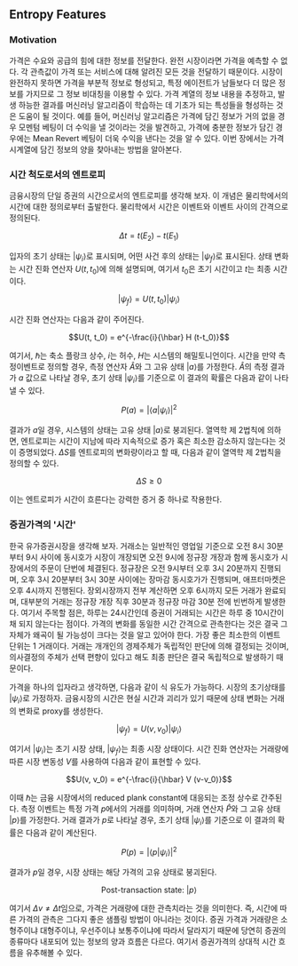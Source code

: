 ## Entropy Features

### Motivation

가격은 수요와 공급의 힘에 대한 정보를 전달한다. 완전 시장이라면 가격을 예측할 수 없다.
각 관측값이 가격 또는 서비스에 대해 알려진 모든 것을 전달하기 때문이다.
시장이 완전하지 못하면 가격을 부분적 정보로 형성되고, 특정 에이전트가 남들보다 더 많은 정보를 가지므로 그 정보 비대칭을 이용할 수 있다.
가격 계열의 정보 내용을 추정하고, 발생 하능한 결과를 머신러닝 알고리즘이 학습하는 데 기초가 되는 특성들을 형성하는 것은 도움이 될 것이다.
예를 들어, 머신러닝 알고리즘은 가격에 담긴 정보가 거의 없을 경우 모멘텀 베팅이 더 수익을 낼 것이라는 것을 발견하고, 가격에 충분한 정보가 담긴 경우에는 Mean Revert 베팅이 더욱 수익을 낸다는 것을 알 수 있다.
이번 장에서는 가격 시계열에 담긴 정보의 양을 찾아내는 방법을 알아본다.

### 시간 척도로서의 엔트로피

금융시장의 단일 증권의 시간으로서의 엔트로피를 생각해 보자. 이 개념은 물리학에서의 시간에 대한 정의로부터 출발한다.
물리학에서 시간은 이벤트와 이벤트 사이의 간격으로 정의된다. 

$$\Delta t = t(E_2) - t(E_1)$$

입자의 초기 상태는 $|\psi_i\rangle$로 표시되며, 어떤 사건 후의 상태는 $|\psi_f\rangle$로 표시된다. 상태 변화는 시간 진화 연산자 $U(t, t_0)$에 의해 설명되며, 여기서 $t_0$은 초기 시간이고 $t$는 최종 시간이다.

$$|\psi_f\rangle = U(t, t_0) |\psi_i\rangle$$

시간 진화 연산자는 다음과 같이 주어진다.

$$U(t, t_0) = e^{-\frac{i}{\hbar} H (t-t_0)}$$

여기서, $\hbar$는 축소 플랑크 상수, $i$는 허수, $H$는 시스템의 해밀토니언이다. 
시간을 만약 측정이벤트로 정의할 경우, 측정 연산자 $\hat{A}$와 그 고유 상태 $|a\rangle$를 가정한다. 
$\hat{A}$의 측정 결과가 $a$ 값으로 나타날 경우, 초기 상태 $|\psi_i\rangle$를 기준으로 이 결과의 확률은 다음과 같이 나타낼 수 있다.

$$P(a) = |\langle a | \psi_i \rangle|^2$$

결과가 $a$일 경우, 시스템의 상태는 고유 상태 $|a\rangle$로 붕괴된다. 열역학 제 2법칙에 의하면, 엔트로피는 시간이 지남에 따라 지속적으로 증가 혹은 최소한 감소하지 않는다는 것이 증명되었다.
$\Delta S$를 엔트로피의 변화량이라고 할 때, 다음과 같이 열역학 제 2법칙을 정의할 수 있다.

$$\Delta S \geq 0$$

이는 엔트로피가 시간이 흐른다는 강력한 증거 중 하나로 작용한다.

### 증권가격의 '시간'

한국 유가증권시장을 생각해 보자. 거래소는 일반적인 영업일 기준으로 오전 8시 30분부터 9시 사이에 동시호가 시장이 개장되면 오전 9시에 정규장 개장과 함께 동시호가 시장에서의 주문이 단번에 체결된다.
정규장은 오전 9시부터 오후 3시 20분까지 진행되며, 오후 3시 20분부터 3시 30분 사이에는 장마감 동시호가가 진행되며, 애프터마켓은 오후 4시까지 진행된다.
장외시장까지 전부 계산하면 오후 6시까지 모든 거래가 완료되며, 대부분의 거래는 정규장 개장 직후 30분과 정규장 마감 30분 전에 빈번하게 발생한다. 
여기서 주목할 점은, 하루는 24시간인데 증권이 거래되는 시간은 하루 중 10시간이 채 되지 않는다는 점이다. 가격의 변화를 동일한 시간 간격으로 관측한다는 것은 결국 그 자체가 왜곡이 될 가능성이 크다는 것을 알고 있어야 한다. 
가장 좋은 최소한의 이벤트 단위는 1 거래이다. 거래는 개개인의 경제주체가 독립적인 판단에 의해 결정되는 것이며, 의사결정의 주체가 선택 편향이 있다고 해도 최종 판단은 결국 독립적으로 발생하기 때문이다.

가격을 하나의 입자라고 생각하면, 다음과 같이 식 유도가 가능하다. 시장의 초기상태를 $|\psi_i\rangle$로 가정하자. 금융시장의 시간은 현실 시간과 괴리가 있기 때문에 상태 변화는 거래의 변화로 proxy를 생성한다.

$$|\psi_f\rangle = U(v, v_0) |\psi_i \rangle$$

여기서 $|\psi_i\rangle$는 초기 시장 상태, $|\psi_f\rangle$는 최종 시장 상태이다. 시간 진화 연산자는 거래량에 따른 시장 변동성 $V$를 사용하여 다음과 같이 표현할 수 있다.

$$U(v, v_0) = e^{-\frac{i}{\hbar} V (v-v_0)}$$

이때 $\hbar$는 금융 시장에서의 reduced plank constant에 대응되는 조정 상수로 간주된다. 측정 이벤트는 특정 가격 $p$에서의 거래를 의미하며, 거래 연산자 $\hat{P}$와 그 고유 상태 $|p\rangle$를 가정한다. 거래 결과가 $p$로 나타날 경우, 초기 상태 $|\psi_i\rangle$를 기준으로 이 결과의 확률은 다음과 같이 계산된다.

$$P(p) = |\langle p | \psi_i \rangle|^2$$

결과가 $p$일 경우, 시장 상태는 해당 가격의 고유 상태로 붕괴된다.

$$\text{Post-transaction state: } |p\rangle$$

여기서 $\Delta v \neq \Delta t$임으로, 가격은 거래량에 대한 관측치라는 것을 의미한다. 즉, 시간에 따른 가격의 관측은 그다지 좋은 샘플링 방법이 아니라는 것이다. 증권 가격과 거래량은 소형주이냐 대형주이냐, 우선주이냐 보통주이냐에 따라서 달라지기 때문에 당연히 증권의 종류마다 내포되어 있는 정보의 양과 흐름은 다르다. 여기서 증권가격의 상대적 시간 흐름을 유추해볼 수 있다.
